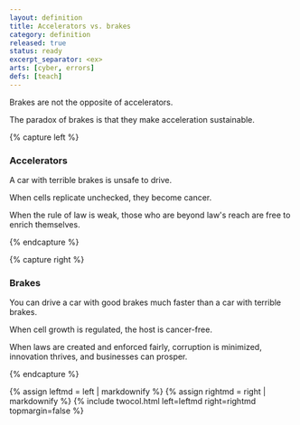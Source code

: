 ```yaml
---
layout: definition
title: Accelerators vs. brakes
category: definition
released: true
status: ready
excerpt_separator: <ex>
arts: [cyber, errors]
defs: [teach]
---
```


Brakes are not the opposite of accelerators.

The paradox of brakes is that they make acceleration sustainable.

{% capture left %}

### Accelerators

A car with terrible brakes is unsafe to drive.

When cells replicate unchecked, they become cancer.

When the rule of law is weak, those who are beyond law's reach
are free to enrich themselves.

{% endcapture %}

{% capture right %}

### Brakes

You can drive a car with good brakes much faster than a car with
terrible brakes.

When cell growth is regulated, the host is cancer-free.

When laws are created and enforced fairly, corruption is minimized,
innovation thrives, and businesses can prosper.

{% endcapture %}

{% assign leftmd = left | markdownify %}
{% assign rightmd = right | markdownify %}
{% include twocol.html left=leftmd right=rightmd topmargin=false %}


